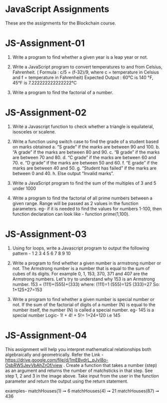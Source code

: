 # JavaScript Assignments
These are the assignments for the Blockchain course.

# JS-Assignment-01
1. Write a program to find whether a given year is a leap year or not.

2. Write a JavaScript program to convert temperatures to and from Celsius, Fahrenheit. ( Formula : c/5 = (f-32)/9, where c = temperature in Celsius and f = temperature in Fahrenheit) Expected Output : 60°C is 140 °F, 45°F is 7.222222222222222°C

3. Write a program to find the factorial of a number.

# JS-Assignment-02
1. Write a Javascript function to check whether a triangle is equilateral, isosceles or scalene.

2. Write a function using switch case to find the grade of a student based on marks obtained a. “S grade” if the marks are between 90 and 100. b. “A grade” if the marks are between 80 and 90. c. “B grade” if the marks are between 70 and 80. d. “C grade” if the marks are between 60 and 70. e. “D grade” if the marks are between 50 and 60. f. “E grade” if the marks are between 40 and 50. g. “Student has failed” if the marks are between 0 and 40. h. Else output “Invalid marks”.

3. Write a JavaScript program to find the sum of the multiples of 3 and 5 under 1000

4. Write a program to find the factorial of all prime numbers between a given range. Range will be passed as 2 values in the function parameters. eg- if it is needed to find the values for numbers 1-100, then function declaration can look like - function prime(1,100).

# JS-Assignment-03
1. Using for loops, write a Javascript program to output the following pattern - 1 2 3 4 5 6 7 8 9 10

2. Write a program to find whether a given number is armstrong number or not. The Armstrong number is a number that is equal to the sum of cubes of its digits. For example 0, 1, 153, 370, 371 and 407 are the Armstrong numbers. Let's try to understand why 153 is an Armstrong number. 153 = (111)+(555)+(333) where: (111)=1 (555)=125 (333)=27 So: 1+125+27=153

3. Write a program to find whether a given number is special number or not. If the sum of the factorial of digits of a number (N) is equal to the number itself, the number (N) is called a special number. eg- 145 is a special number Logic- 1! + 4! + 5!= 1+24+120 i.e 145

# JS-Assignment-04
This assignment will help you interpret mathematical relationships both algebraically and geometrically. Refer the Link - https://drive.google.com/file/d/1mEBvdrL_pJvI8o-OsbRWSJevVbAhZrOf/view . Create a function that takes a number (step) as an argument and returns the number of matchsticks in that step. See step 1, 2 and 3 in the image above. Take input from the user in the function parameter and return the output using the return statement.

examples- matchHouses(1) ➞ 6 matchHouses(4) ➞ 21 matchHouses(87) ➞ 436
